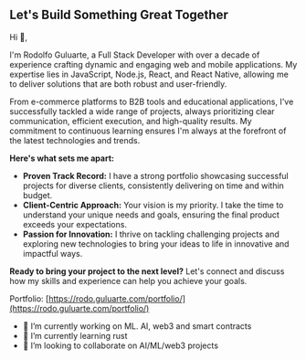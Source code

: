 ## Let's Build Something Great Together

Hi 👋,

I'm Rodolfo Guluarte, a Full Stack Developer with over a decade of experience crafting dynamic and engaging web and mobile applications.  My expertise lies in JavaScript, Node.js, React, and React Native, allowing me to deliver solutions that are both robust and user-friendly. 

From e-commerce platforms to B2B tools and educational applications, I've successfully tackled a wide range of projects, always prioritizing clear communication, efficient execution, and high-quality results. My commitment to continuous learning ensures I'm always at the forefront of the latest technologies and trends.

**Here's what sets me apart:**

* **Proven Track Record:**  I have a strong portfolio showcasing successful projects for diverse clients, consistently delivering on time and within budget.
* **Client-Centric Approach:** Your vision is my priority. I take the time to understand your unique needs and goals, ensuring the final product exceeds your expectations.
* **Passion for Innovation:** I thrive on tackling challenging projects and exploring new technologies to bring your ideas to life in innovative and impactful ways.

**Ready to bring your project to the next level?** Let's connect and discuss how my skills and experience can help you achieve your goals. 

Portfolio: [https://rodo.guluarte.com/portfolio/](https://rodo.guluarte.com/portfolio/)

- 🔭 I’m currently working on ML. AI, web3 and smart contracts
- 🌱 I’m currently learning rust
- 👯 I’m looking to collaborate on AI/ML/web3 projects
